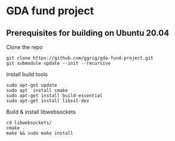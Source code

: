 # GDA fund project

## Prerequisites for building on Ubuntu 20.04

Clone the repo
```
git clone https://github.com/ggrig/gda-fund-project.git
git submodule update --init --recursive
```

Install build tools
```
sudo apt-get update
sudo apt  install cmake
sudo apt-get install build-essential
sudo apt-get install libssl-dev
```

Build & install libwebsockets
```
cd libwebsockets/
cmake .
make && sudo make install
```

